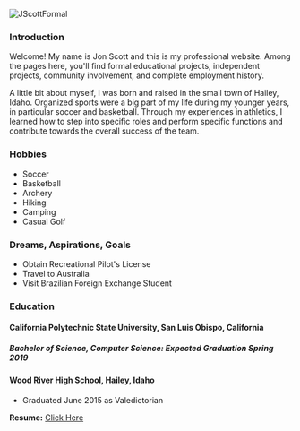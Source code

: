 ![JScottFormal](https://jonscott20.github.io/Files/Images/smallFormal.jpeg)

### Introduction

Welcome! My name is Jon Scott and this is my professional website. Among the pages here, you'll find formal educational projects, independent projects, community involvement, and complete employment history. 

A little bit about myself, I was born and raised in the small town of Hailey, Idaho. Organized sports were a big part of my life during my younger years, in particular soccer and basketball. Through my experiences in athletics, I learned how to step into specific roles and perform specific functions and contribute towards the overall success of the team. 

### Hobbies

- Soccer
- Basketball
- Archery
- Hiking
- Camping
- Casual Golf

### Dreams, Aspirations, Goals
* Obtain Recreational Pilot's License
* Travel to Australia
* Visit Brazilian Foreign Exchange Student

### Education

#### California Polytechnic State University, San Luis Obispo, California

##### Bachelor of Science, Computer Science: Expected Graduation Spring 2019

#### Wood River High School, Hailey, Idaho
- Graduated June 2015 as Valedictorian

**Resume:**
[Click Here](https://jonscott20.github.io/Files/Documents/Resume03-16-17.pdf)
